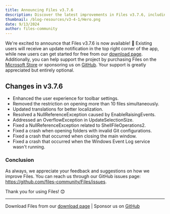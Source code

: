 ```yaml
---
title: Announcing Files v3.7.6
description: Discover the latest improvements in Files v3.7.6, including improved toolbar settings, the ability to open more than 10 files simultaneously, and several important fixes.
thumbnail: /blog-resources/v3-4-1/Hero.png
date: 9/13/2024
author: files-community
---
```


We're excited to announce that Files v3.7.6 is now available! 🎉 Existing users will receive an update notification in the top right corner of the app, while new users can get started for free from our [download page](/download/). Additionally, you can help support the project by purchasing Files on the [Microsoft Store](ms-windows-store://pdp/?ProductId=9nghp3dx8hdx&cid=FilesWebsite) or sponsoring us on [GitHub](https://github.com/sponsors/yaira2). Your support is greatly appreciated but entirely optional.

## Changes in v3.7.6

- Enhanced the user experience for toolbar settings.
- Removed the restriction on opening more than 10 files simultaneously.
- Updated translations for better localization.
- Resolved a NullReferenceException caused by EnableRaisingEvents.
- Addressed an OverflowException in UpdateSelectionSize.
- Fixed a NullReferenceException related to ShellFileOperations2.
- Fixed a crash when opening folders with invalid Git configurations.
- Fixed a crash that occurred when closing the main window.
- Fixed a crash that occurred when the Windows Event Log service wasn't running.

### Conclusion

As always, we appreciate your feedback and suggestions on how we improve Files. You can reach us through our GitHub issues page: https://github.com/files-community/Files/issues.

Thank you for using Files! 😊

---

Download Files from our [download page](/download/) | Sponsor us on [GitHub](https://github.com/sponsors/yaira2)